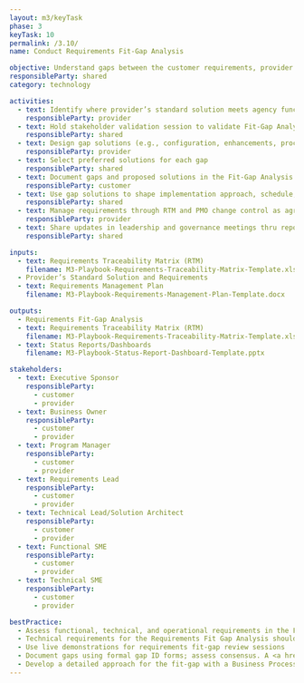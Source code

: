 ```yaml
---
layout: m3/keyTask
phase: 3
keyTask: 10
permalink: /3.10/
name: Conduct Requirements Fit-Gap Analysis

objective: Understand gaps between the customer requirements, provider’s standard solution/processes. Develop gap solutions to inform implementation, timeline, and revised cost estimates.
responsibleParty: shared
category: technology

activities:
  - text: Identify where provider’s standard solution meets agency functional/technical requirements and where gaps exist using baselined RTM
    responsibleParty: provider
  - text: Hold stakeholder validation session to validate Fit-Gap Analysis A <a href="https://s3.amazonaws.com/sitesusa/wp-content/uploads/sites/1041/2017/08/Sample-Fit-Gap-Kick-off-1.pptx">sample requirements fit-gap process kick-off</a>
    responsibleParty: shared
  - text: Design gap solutions (e.g., configuration, enhancements, process changes) and review with the customer
    responsibleParty: provider
  - text: Select preferred solutions for each gap
    responsibleParty: shared
  - text: Document gaps and proposed solutions in the Fit-Gap Analysis
    responsibleParty: customer
  - text: Use gap solutions to shape implementation approach, schedule, and cost estimate 
    responsibleParty: shared
  - text: Manage requirements through RTM and PMO change control as agreed to per project governance plan
    responsibleParty: provider
  - text: Share updates in leadership and governance meetings thru reports/dashboards; inform stakeholders
    responsibleParty: shared

inputs:
  - text: Requirements Traceability Matrix (RTM)
    filename: M3-Playbook-Requirements-Traceability-Matrix-Template.xlsx
  - Provider’s Standard Solution and Requirements
  - text: Requirements Management Plan
    filename: M3-Playbook-Requirements-Management-Plan-Template.docx

outputs:
  - Requirements Fit-Gap Analysis
  - text: Requirements Traceability Matrix (RTM)
    filename: M3-Playbook-Requirements-Traceability-Matrix-Template.xlsx
  - text: Status Reports/Dashboards
    filename: M3-Playbook-Status-Report-Dashboard-Template.pptx

stakeholders:
  - text: Executive Sponsor
    responsibleParty:
      - customer
      - provider
  - text: Business Owner
    responsibleParty:
      - customer
      - provider
  - text: Program Manager
    responsibleParty:
      - customer
      - provider
  - text: Requirements Lead
    responsibleParty:
      - customer
      - provider
  - text: Technical Lead/Solution Architect
    responsibleParty:
      - customer
      - provider
  - text: Functional SME
    responsibleParty:
      - customer
      - provider
  - text: Technical SME
    responsibleParty:
      - customer
      - provider

bestPractice:
  - Assess functional, technical, and operational requirements in the Fit-Gap Analysis
  - Technical requirements for the Requirements Fit Gap Analysis should align to <a href="https://www.ussm.gov/fibf/">Data and Business standards</a>
  - Use live demonstrations for requirements fit-gap review sessions
  - Document gaps using formal gap ID forms; assess consensus. A <a href="https://s3.amazonaws.com/sitesusa/wp-content/uploads/sites/1041/2017/08/Sample-Gap-Identification-Form-1.docx">sample gap ID form</a> available for reference.
  - Develop a detailed approach for the fit-gap with a Business Process Reengineering (BPR) Statement outlining Overview, Vision, Purpose and Objectives, that defines exit/success criteria. A <a href="https://s3.amazonaws.com/sitesusa/wp-content/uploads/sites/1041/2017/08/Sample-Fit-Gap-Kick-off-1.pptx">sample requirements fit-gap process kick-off</a> is available.
---
```


